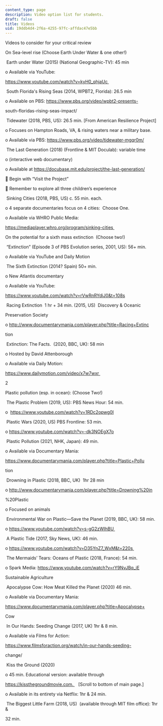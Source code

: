 ```yaml
---
content_type: page
description: Video option list for students.
draft: false
title: Videos
uid: 19ddb4d4-2f6a-4255-97fc-affdac47e5bb
---
```

Videos to consider for your critical review

On Sea-level rise (Choose Earth Under Water & one other!)

 Earth under Water (2015) (National Geographic-TV): 45 min

o Available via YouTube: 

https://www.youtube.com/watch?v=kyH0_qhjaUc 

 South Florida's Rising Seas (2014, WPBT2, Florida): 26.5 min

o Available on PBS: https://www.pbs.org/video/wpbt2-presents-

south-floridas-rising-seas-impact/ 

 Tidewater (2018, PBS, US): 26.5 min. \[From American Resilience Project\]

o Focuses on Hampton Roads, VA, & rising waters near a military base.

o Available via PBS: https://www.pbs.org/video/tidewater-mgqr0m/

 The Last Generation (2018) (Frontline & MIT Doculab): variable time 

o (interactive web documentary)

o Available at https://docubase.mit.edu/project/the-last-generation/  

 Begin with “Visit the Project”

 Remember to explore all three children’s experience

 Sinking Cities (2018, PBS, US) c. 55 min. each.

o 4 separate documentaries focus on 4 cities:  Choose One.

o Available via WHRO Public Media: 

https://mediaplayer.whro.org/program/sinking-cities 

On the potential for a sixth mass extinction  (Choose two!)

 “Extinction” (Episode 3 of PBS Evolution series, 2001, US): 56+ min.

o Available via YouTube and Daily Motion

 The Sixth Extinction (2014? Spain) 50+ min.

o New Atlantis documentary

o Available via YouTube: 

https://www.youtube.com/watch?v=rVwRnRYdiJ0&t=108s

 Racing Extinction  1 hr + 34 min. (2015, US)  Discovery & Oceanic 

Preservation Society

o http://www.documentarymania.com/player.php?title=Racing+Extinc

tion

 Extinction: The Facts.  (2020, BBC, UK): 58 min 

o Hosted by David Attenborough

o Available via Daily Motion: 

https://www.dailymotion.com/video/x7w7wxr 

2

Plastic pollution (esp. in ocean): (Choose Two!)

 The Plastic Problem (2019, US): PBS News Hour: 54 min.

o  https://www.youtube.com/watch?v=1RDc2opwg0I

 Plastic Wars (2020, US) PBS Frontline: 53 min.  

o https://www.youtube.com/watch?v=-dk3NOEgX7o

 Plastic Pollution (2021, NHK, Japan): 49 min.

o Available via Documentary Mania: 

https://www.documentarymania.com/player.php?title=Plastic+Pollu

tion 

 Drowning in Plastic (2018, BBC, UK)  1hr 28 min

o http://www.documentarymania.com/player.php?title=Drowning%20in

%20Plastic

o Focused on animals

 Environmental War on Plastic—Save the Planet (2019, BBC, UK): 58 min.

o https://www.youtube.com/watch?v=s-gG2zWIhBU 

 A Plastic Tide (2017, Sky News, UK): 46 min.

o https://www.youtube.com/watch?v=D35YnZ7_WxM&t=220s 

 The Mermaids’ Tears: Oceans of Plastic (2018, France): 54 min.

o Spark Media: https://www.youtube.com/watch?v=rY9NvJBq_iE

Sustainable Agriculture

 Apocalypse Cow: How Meat Killed the Planet (2020) 46 min.

o Available via Documentary Mania: 

https://www.documentarymania.com/player.php?title=Apocalypse+

Cow 

 In Our Hands: Seeding Change (2017, UK) 1hr & 8 min.

o Available via Films for Action: 

https://www.filmsforaction.org/watch/in-our-hands-seeding-

change/ 

 Kiss the Ground (2020) 

o 45 min. Educational version: available through 

https://kissthegroundmovie.com.    \[Scroll to bottom of main page.\]

o Available in its entirety via Netflix: 1hr & 24 min.

 The Biggest Little Farm (2018, US)  (available through MIT film office): 1hr & 

32 min.
